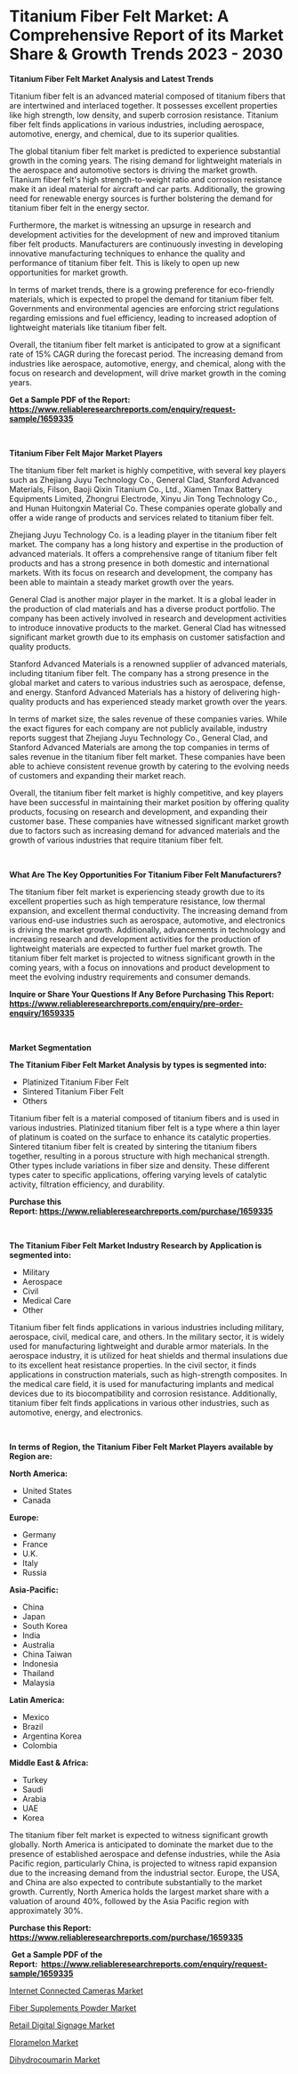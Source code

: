 <p><h1>Titanium Fiber Felt Market: A Comprehensive Report of its Market Share & Growth Trends 2023 - 2030</h1></p><p><strong>Titanium Fiber Felt Market Analysis and Latest Trends</strong></p>
<p><p>Titanium fiber felt is an advanced material composed of titanium fibers that are intertwined and interlaced together. It possesses excellent properties like high strength, low density, and superb corrosion resistance. Titanium fiber felt finds applications in various industries, including aerospace, automotive, energy, and chemical, due to its superior qualities.</p><p>The global titanium fiber felt market is predicted to experience substantial growth in the coming years. The rising demand for lightweight materials in the aerospace and automotive sectors is driving the market growth. Titanium fiber felt's high strength-to-weight ratio and corrosion resistance make it an ideal material for aircraft and car parts. Additionally, the growing need for renewable energy sources is further bolstering the demand for titanium fiber felt in the energy sector.</p><p>Furthermore, the market is witnessing an upsurge in research and development activities for the development of new and improved titanium fiber felt products. Manufacturers are continuously investing in developing innovative manufacturing techniques to enhance the quality and performance of titanium fiber felt. This is likely to open up new opportunities for market growth.</p><p>In terms of market trends, there is a growing preference for eco-friendly materials, which is expected to propel the demand for titanium fiber felt. Governments and environmental agencies are enforcing strict regulations regarding emissions and fuel efficiency, leading to increased adoption of lightweight materials like titanium fiber felt.</p><p>Overall, the titanium fiber felt market is anticipated to grow at a significant rate of 15% CAGR during the forecast period. The increasing demand from industries like aerospace, automotive, energy, and chemical, along with the focus on research and development, will drive market growth in the coming years.</p></p>
<p><strong>Get a Sample PDF of the Report:&nbsp; <a href="https://www.reliableresearchreports.com/enquiry/request-sample/1659335">https://www.reliableresearchreports.com/enquiry/request-sample/1659335</a></strong></p>
<p>&nbsp;</p>
<p><strong>Titanium Fiber Felt Major Market Players</strong></p>
<p><p>The titanium fiber felt market is highly competitive, with several key players such as Zhejiang Juyu Technology Co., General Clad, Stanford Advanced Materials, Filson, Baoji Qixin Titanium Co., Ltd., Xiamen Tmax Battery Equipments Limited, Zhongrui Electrode, Xinyu Jin Tong Technology Co., and Hunan Huitongxin Material Co. These companies operate globally and offer a wide range of products and services related to titanium fiber felt.</p><p>Zhejiang Juyu Technology Co. is a leading player in the titanium fiber felt market. The company has a long history and expertise in the production of advanced materials. It offers a comprehensive range of titanium fiber felt products and has a strong presence in both domestic and international markets. With its focus on research and development, the company has been able to maintain a steady market growth over the years.</p><p>General Clad is another major player in the market. It is a global leader in the production of clad materials and has a diverse product portfolio. The company has been actively involved in research and development activities to introduce innovative products to the market. General Clad has witnessed significant market growth due to its emphasis on customer satisfaction and quality products.</p><p>Stanford Advanced Materials is a renowned supplier of advanced materials, including titanium fiber felt. The company has a strong presence in the global market and caters to various industries such as aerospace, defense, and energy. Stanford Advanced Materials has a history of delivering high-quality products and has experienced steady market growth over the years.</p><p>In terms of market size, the sales revenue of these companies varies. While the exact figures for each company are not publicly available, industry reports suggest that Zhejiang Juyu Technology Co., General Clad, and Stanford Advanced Materials are among the top companies in terms of sales revenue in the titanium fiber felt market. These companies have been able to achieve consistent revenue growth by catering to the evolving needs of customers and expanding their market reach.</p><p>Overall, the titanium fiber felt market is highly competitive, and key players have been successful in maintaining their market position by offering quality products, focusing on research and development, and expanding their customer base. These companies have witnessed significant market growth due to factors such as increasing demand for advanced materials and the growth of various industries that require titanium fiber felt.</p></p>
<p>&nbsp;</p>
<p><strong>What Are The Key Opportunities For Titanium Fiber Felt Manufacturers?</strong></p>
<p><p>The titanium fiber felt market is experiencing steady growth due to its excellent properties such as high temperature resistance, low thermal expansion, and excellent thermal conductivity. The increasing demand from various end-use industries such as aerospace, automotive, and electronics is driving the market growth. Additionally, advancements in technology and increasing research and development activities for the production of lightweight materials are expected to further fuel market growth. The titanium fiber felt market is projected to witness significant growth in the coming years, with a focus on innovations and product development to meet the evolving industry requirements and consumer demands.</p></p>
<p><strong>Inquire or Share Your Questions If Any Before Purchasing This Report: <a href="https://www.reliableresearchreports.com/enquiry/pre-order-enquiry/1659335">https://www.reliableresearchreports.com/enquiry/pre-order-enquiry/1659335</a></strong></p>
<p>&nbsp;</p>
<p><strong>Market Segmentation</strong></p>
<p><strong>The Titanium Fiber Felt Market Analysis by types is segmented into:</strong></p>
<p><ul><li>Platinized Titanium Fiber Felt</li><li>Sintered Titanium Fiber Felt</li><li>Others</li></ul></p>
<p><p>Titanium fiber felt is a material composed of titanium fibers and is used in various industries. Platinized titanium fiber felt is a type where a thin layer of platinum is coated on the surface to enhance its catalytic properties. Sintered titanium fiber felt is created by sintering the titanium fibers together, resulting in a porous structure with high mechanical strength. Other types include variations in fiber size and density. These different types cater to specific applications, offering varying levels of catalytic activity, filtration efficiency, and durability.</p></p>
<p><strong>Purchase this Report:&nbsp;<a href="https://www.reliableresearchreports.com/purchase/1659335">https://www.reliableresearchreports.com/purchase/1659335</a></strong></p>
<p>&nbsp;</p>
<p><strong>The Titanium Fiber Felt Market Industry Research by Application is segmented into:</strong></p>
<p><ul><li>Military</li><li>Aerospace</li><li>Civil</li><li>Medical Care</li><li>Other</li></ul></p>
<p><p>Titanium fiber felt finds applications in various industries including military, aerospace, civil, medical care, and others. In the military sector, it is widely used for manufacturing lightweight and durable armor materials. In the aerospace industry, it is utilized for heat shields and thermal insulations due to its excellent heat resistance properties. In the civil sector, it finds applications in construction materials, such as high-strength composites. In the medical care field, it is used for manufacturing implants and medical devices due to its biocompatibility and corrosion resistance. Additionally, titanium fiber felt finds applications in various other industries, such as automotive, energy, and electronics.</p></p>
<p>&nbsp;</p>
<p><strong>In terms of Region, the Titanium Fiber Felt Market Players available by Region are:</strong></p>
<p>
    <p> <strong> North America: </strong>
        <ul>
            <li>United States</li>
            <li>Canada</li>
        </ul>
        </p> 
    <p> <strong> Europe: </strong>
        <ul>
            <li>Germany</li>
            <li>France</li>
            <li>U.K.</li>
            <li>Italy</li>
            <li>Russia</li>
        </ul>
        </p> 
    <p> <strong> Asia-Pacific: </strong>
        <ul>
            <li>China</li>
            <li>Japan</li>
            <li>South Korea</li>
            <li>India</li>
            <li>Australia</li>
            <li>China Taiwan</li>
            <li>Indonesia</li>
            <li>Thailand</li>
            <li>Malaysia</li>
        </ul>
        </p> 
    <p> <strong> Latin America: </strong>
        <ul>
            <li>Mexico</li>
            <li>Brazil</li>
            <li>Argentina Korea</li>
            <li>Colombia</li>
        </ul>
        </p> 
    <p> <strong> Middle East & Africa: </strong>
        <ul>
            <li>Turkey</li>
            <li>Saudi</li>
            <li>Arabia</li>
            <li>UAE</li>
            <li>Korea</li>
        </ul>
    </p>
    </p>
<p><p>The titanium fiber felt market is expected to witness significant growth globally. North America is anticipated to dominate the market due to the presence of established aerospace and defense industries, while the Asia Pacific region, particularly China, is projected to witness rapid expansion due to the increasing demand from the industrial sector. Europe, the USA, and China are also expected to contribute substantially to the market growth. Currently, North America holds the largest market share with a valuation of around 40%, followed by the Asia Pacific region with approximately 30%.</p></p>
<p><strong>Purchase this Report: <a href="https://www.reliableresearchreports.com/purchase/1659335">https://www.reliableresearchreports.com/purchase/1659335</a></strong></p>
<p>&nbsp;<strong>Get a Sample PDF of the Report:&nbsp;&nbsp;<a href="https://www.reliableresearchreports.com/enquiry/request-sample/1659335">https://www.reliableresearchreports.com/enquiry/request-sample/1659335</a></strong></p>
<p><strong></strong></p>
<p><p><a href="https://medium.com/@mayekuhic/internet-connected-cameras-market-size-market-outlook-and-market-forecast-2023-to-2030-351ee1dcfa55">Internet Connected Cameras Market</a></p><p><a href="https://medium.com/@jacks0866979/fiber-supplements-powder-market-size-reveals-the-best-marketing-channels-in-global-industry-4a1723cce1cc">Fiber Supplements Powder Market</a></p><p><a href="https://medium.com/@mikebauch2013/retail-digital-signage-market-share-evolution-and-market-growth-trends-2023-2030-2ea39f825a0c">Retail Digital Signage Market</a></p><p><a href="https://github.com/rahu1505/Market-Research-Report-List-1/blob/main/floramelon-market.md">Floramelon Market</a></p><p><a href="https://github.com/rahu1502/Market-Research-Report-List-1/blob/main/dihydrocoumarin-market.md">Dihydrocoumarin Market</a></p></p>